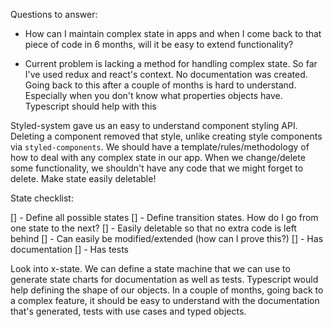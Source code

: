 Questions to answer:

- How can I maintain complex state in apps and when I come back to that piece of code in 6 months, will it be easy to extend functionality?

- Current problem is lacking a method for handling complex state. So far I've used redux and react's context. No documentation was created. Going back to this after a couple of months is hard to understand. Especially when you don't know what properties objects have. Typescript should help with this

Styled-system gave us an easy to understand component styling API. Deleting a component removed that style, unlike creating style components via `styled-components`. We should have a template/rules/methodology of how to deal with any complex state in our app. When we change/delete some functionality, we shouldn't have any code that we might forget to delete. Make state easily deletable!

State checklist:

[] - Define all possible states
[] - Define transition states. How do I go from one state to the next?
[] - Easily deletable so that no extra code is left behind
[] - Can easily be modified/extended (how can I prove this?)
[] - Has documentation
[] - Has tests

Look into x-state. We can define a state machine that we can use to generate state charts for documentation as well as tests. Typescript would help defining the shape of our objects. In a couple of months, going back to a complex feature, it should be easy to understand with the documentation that's generated, tests with use cases and typed objects.
